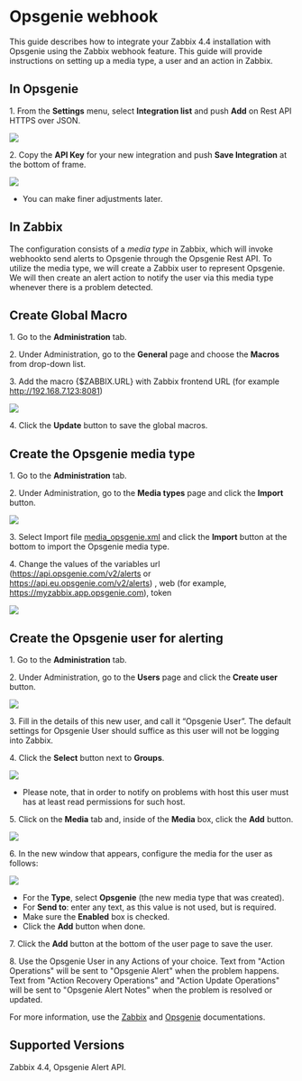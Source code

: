 
# Opsgenie webhook 

This guide describes how to integrate your Zabbix 4.4 installation with Opsgenie using the Zabbix webhook feature. This guide will provide instructions on setting up a media type, a user and an action in Zabbix.

## In Opsgenie

1\. From the **Settings** menu, select **Integration list** and push **Add** on Rest API HTTPS over JSON.

![](images/image2019-11-27_9-25-11.png?raw=true)

2\. Copy the **API Key** for your new integration and push **Save Integration** at the bottom of frame.

![](images/image2019-11-27_9-30-21.png?raw=true)

*   You can make finer adjustments later.

## In Zabbix

The configuration consists of a _media type_ in Zabbix, which will invoke webhookto send alerts to Opsgenie through the Opsgenie Rest API. To utilize the media type, we will create a Zabbix user to represent Opsgenie. We will then create an alert action to notify the user via this media type whenever there is a problem detected.

## Create Global Macro

1\. Go to the **Administration** tab.

2\. Under Administration, go to the **General** page and choose the **Macros** from drop-down list.

3\. Add the macro {$ZABBIX.URL} with Zabbix frontend URL (for example http://192.168.7.123:8081)

![](images/image2019-12-2_9-19-56.png?raw=true)

4\. Click the **Update** button to save the global macros.

## Create the Opsgenie media type

1\. Go to the **Administration** tab.

2\. Under Administration, go to the **Media types** page and click the **Import** button.

![](images/image2019-12-2_9-23-40.png?raw=true)

3\. Select Import file [media_opsgenie.xml](media_opsgenie.xml) and click the **Import** button at the bottom to import the Opsgenie media type.

4\. Change the values of the variables url (https://api.opsgenie.com/v2/alerts or https://api.eu.opsgenie.com/v2/alerts) , web (for example, https://myzabbix.app.opsgenie.com), token

![](images/image2019-12-2_9-45-7.png?raw=true)

## Create the Opsgenie user for alerting

1\. Go to the **Administration** tab.

2\. Under Administration, go to the **Users** page and click the **Create user** button.

![](images/image2019-12-2_9-51-34.png?raw=true)

3\. Fill in the details of this new user, and call it “Opsgenie User”. The default settings for Opsgenie User should suffice as this user will not be logging into Zabbix.

4\. Click the **Select** button next to **Groups**.

![](images/image2019-11-27_10-6-10.png?raw=true)

*   Please note, that in order to notify on problems with host this user must has at least read permissions for such host.

5\. Click on the **Media** tab and, inside of the **Media** box, click the **Add** button.

![](images/image2019-11-21_10-38-46.png?raw=true)

6\. In the new window that appears, configure the media for the user as follows:

![](images/image2019-12-2_9-53-38.png?raw=true)

*   For the **Type**, select **Opsgenie** (the new media type that was created).
*   For **Send to**: enter any text, as this value is not used, but is required.
*   Make sure the **Enabled** box is checked.
*   Click the **Add** button when done.

7\. Click the **Add** button at the bottom of the user page to save the user.

8\. Use the Opsgenie User in any Actions of your choice. Text from "Action Operations" will be sent to "Opsgenie Alert" when the problem happens. Text from "Action Recovery Operations" and "Action Update Operations" will be sent to "Opsgenie Alert Notes" when the problem is resolved or updated.

For more information, use the [Zabbix](https://www.zabbix.com/documentation/4.4/manual/config/notifications) and [Opsgenie](https://docs.opsgenie.com/docs/alert-api) documentations.

## Supported Versions

Zabbix 4.4, Opsgenie Alert API.
